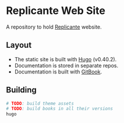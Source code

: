 Replicante Web Site
===================
A repository to hold [Replicante](https://replicante.io/) website.


Layout
------

  * The static site is built with [Hugo](https://gohugo.io/) (v0.40.2).
  * Documentation is stored in separate repos.
  * Documentation is built with [GitBook](https://toolchain.gitbook.com/).


Building
--------
```bash
# TODO: build theme assets
# TODO: build books in all their versions
hugo
```
